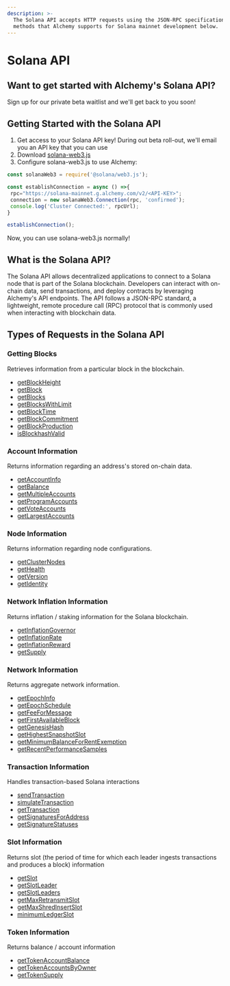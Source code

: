 ```yaml
---
description: >-
  The Solana API accepts HTTP requests using the JSON-RPC specification. Find
  methods that Alchemy supports for Solana mainnet development below.
---
```


# Solana API

## Want to get started with Alchemy's Solana API?

Sign up for our private beta waitlist and we'll get back to you soon!

## Getting Started with the Solana API

1. Get access to your Solana API key! During out beta roll-out, we'll email you an API key that you can use
2. Download [solana-web3.js](https://github.com/solana-labs/solana-web3.js)
3. Configure solana-web3.js to use Alchemy:

```jsx
const solanaWeb3 = require('@solana/web3.js');

const establishConnection = async () =>{
 rpc="https://solana-mainnet.g.alchemy.com/v2/<API-KEY>";
 connection = new solanaWeb3.Connection(rpc, 'confirmed');
 console.log('Cluster Connected:', rpcUrl);
}

establishConnection();
```

Now, you can use solana-web3.js normally!&#x20;

## What is the Solana API?

The Solana API allows decentralized applications to connect to a Solana node that is part of the Solana blockchain. Developers can interact with on-chain data, send transactions, and deploy contracts by leveraging Alchemy's API endpoints. The API follows a JSON-RPC standard, a lightweight, remote procedure call (RPC) protocol that is commonly used when interacting with blockchain data.

## Types of Requests in the Solana API

### Getting Blocks&#x20;

Retrieves information from a particular block in the blockchain.

* [getBlockHeight](getblockheight.md)
* [getBlock](getblock.md)
* [getBlocks](getblocks.md)
* [getBlocksWithLimit](getblockswithlimit.md)
* [getBlockTime](getblocktime.md)
* [getBlockCommitment](getblockcommitment.md)
* [getBlockProduction](getblockproduction.md)
* [isBlockhashValid](isblockhashvalid.md)

### Account Information

Returns information regarding an address's stored on-chain data.

* [getAccountInfo](getaccountinfo.md)
* [getBalance](getbalance.md)
* [getMultipleAccounts](getmultipleaccounts.md)
* [getProgramAccounts](getprogramaccounts.md)
* [getVoteAccounts](getvoteaccounts.md)
* [getLargestAccounts](getlargestaccounts.md)

### Node Information

Returns information regarding node configurations.

* [getClusterNodes](getclusternodes.md)
* [getHealth](gethealth.md)
* [getVersion](getversion.md)
* [getIdentity](getidentity.md)

### Network Inflation Information

Returns inflation / staking information for the Solana blockchain.

* [getInflationGovernor](getinflationgovernor.md)
* [getInflationRate](getinflationrate.md)
* [getInflationReward](getinflationreward.md)
* [getSupply](getsupply.md)

### Network Information

Returns aggregate network information.

* [getEpochInfo](getepochinfo.md)
* [getEpochSchedule](getepochschedule.md)
* [getFeeForMessage](getfeeformessage.md)
* [getFirstAvailableBlock](getfirstavailableblock.md)
* [getGenesisHash](getgenesishash.md)
* [getHighestSnapshotSlot](gethighestsnapshotslot.md)
* [getMinimumBalanceForRentExemption](getminimumbalanceforrentexemption.md)
* [getRecentPerformanceSamples](getrecentperformancesamples.md)

### Transaction Information

Handles transaction-based Solana interactions&#x20;

* [sendTransaction](sendtransaction.md)
* [simulateTransaction](simulatetransaction.md)
* [getTransaction](gettransaction.md)
* [getSignaturesForAddress](getsignaturesforaddress.md)
* [getSignatureStatuses](getsignaturestatuses.md)

### Slot Information

Returns slot (the period of time for which each leader ingests transactions and produces a block) information

* [getSlot](getslot.md)
* [getSlotLeader](getslotleader.md)
* [getSlotLeaders](getslotleaders.md)
* [getMaxRetransmitSlot](getmaxretransmitslot.md)
* [getMaxShredInsertSlot](getmaxshredinsertslot.md)
* [minimumLedgerSlot](minimumledgerslot.md)

### Token Information

Returns balance / account information&#x20;

* [getTokenAccountBalance](gettokenaccountbalance.md)
* [getTokenAccountsByOwner](gettokenaccountsbyowner.md)
* [getTokenSupply](gettokensupply.md)

